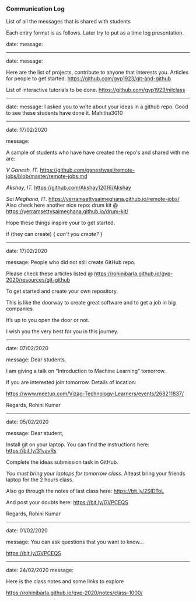 ### Communication Log

List of all the messages that is shared with students

Each entry format is as follows.
Later try to put as a time log presentation.

date:
message:

---

date:
message:

Here are the list of projects, contribute to anyone that interests you.
Articles for people to get started.
https://github.com/gvp1923/git-and-github

List of interactive tutorials to be done.
https://github.com/gvp1923/nilclass

---

date:
message:
I asked you to write about your ideas in a github repo. Good to see these students have done it.
Mahitha3010

---

date:
17/02/2020

message:

A sample of students who have have created the repo's and shared with me are:

*V Ganesh, IT.*
https://github.com/ganeshvasi/remote-jobs/blob/master/remote-jobs.md

*Akshay, IT.*
https://github.com/Akshay12016/Akshay

*Sai Meghana, IT.*
https://yerramsettysaimeghana.github.io/remote-jobs/
Also check here another nice repo: drum kit @ https://yerramsettysaimeghana.github.io/drum-kit/

Hope these things inspire your to get started. 

if (they can create) {
   *can't you create?*
}

---

date:
17/02/2020

message:
People who did not still create GitHub repo. 

Please check these articles listed @ https://rohinibarla.github.io/gvp-2020/resources/git-github

To get started and create your own repository.

This is like the doorway to create great software and to get a job in big companies. 

It’s up to you open the door or not. 

I wish you the very best for you in this journey.

---

date:
07/02/2020

message:
Dear students,

I am giving a talk on “Introduction to Machine Learning” tomorrow. 

If you are interested join tomorrow. Details of location: 

https://www.meetup.com/Vizag-Technology-Learners/events/268211837/

Regards,
Rohini Kumar


---

date:
05/02/2020

message:
Dear student,

Install git on your laptop. You can find the instructions here: https://bit.ly/31vavRs

Complete the ideas submission task in GitHub.

*You must bring your laptops for tomorrow class*. Alteast bring your friends laptop for the 2 hours class.

Also go through the notes of last class here: https://bit.ly/2SlDToL

And post your doubts here: https://bit.ly/GVPCEQS

Regards,
Rohini Kumar

---

date:
01/02/2020

message:
You can ask questions that you want to know...

https://bit.ly/GVPCEQS

---

date: 
24/02/2020
message:

Here is the class notes and some links to explore

https://rohinibarla.github.io/gvp-2020/notes/class-1000/


